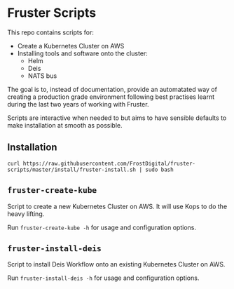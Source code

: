 # Fruster Scripts

This repo contains scripts for:

* Create a Kubernetes Cluster on AWS
* Installing tools and software onto the cluster:
	* Helm
	* Deis
	* NATS bus

The goal is to, instead of documentation, provide an automatated way of creating a production grade
environment following best practises learnt during the last two years of working with Fruster.

Scripts are interactive when needed to but aims to have sensible defaults to make 
installation at smooth as possible. 

## Installation

```
curl https://raw.githubusercontent.com/FrostDigital/fruster-scripts/master/install/fruster-install.sh | sudo bash
```	

## `fruster-create-kube`

Script to create a new Kubernetes Cluster on AWS. It will use Kops to do the heavy lifting.

Run `fruster-create-kube -h` for usage and configuration options.


## `fruster-install-deis`

Script to install Deis Workflow onto an existing Kubernetes Cluster on AWS.

Run `fruster-install-deis -h` for usage and configuration options.






